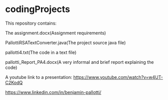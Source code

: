 # codingProjects

This repository contains:

The assignment.docx(Assignment requirements) 

PallottiRSATextConverter.java(The project source java file)

pallotti4.txt(The code in a text file)

pallotti_Report_PA4.docx(A very informal and brief report explaining the code)

A youtube link to a presentation: https://www.youtube.com/watch?v=w4UT-C2KodQ

https://www.linkedin.com/in/benjamin-pallotti/
